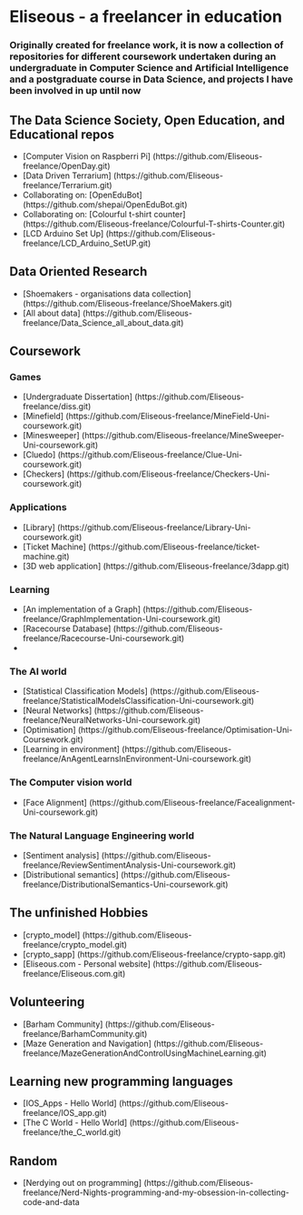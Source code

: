 <!DOCTYPE html>
<html>
  <head></head>
<body>
<h1>Eliseous - a freelancer in education

<h3>Originally created for freelance work, it is now a collection of repositories for different coursework undertaken during an undergraduate in Computer Science and Artificial Intelligence and a postgraduate course in Data Science, and projects I have been involved in up until now</h3>


<h2>The Data Science Society, Open Education, and Educational repos</h2>
<ul>
<li>[Computer Vision on Raspberri Pi] (https://github.com/Eliseous-freelance/OpenDay.git)</li>
<li>[Data Driven Terrarium] (https://github.com/Eliseous-freelance/Terrarium.git)</li>
<li>Collaborating on: [OpenEduBot] (https://github.com/shepai/OpenEduBot.git)</li>
<li>Collaborating on: [Colourful t-shirt counter] (https://github.com/Eliseous-freelance/Colourful-T-shirts-Counter.git)</li>
<li>[LCD Arduino Set Up] (https://github.com/Eliseous-freelance/LCD_Arduino_SetUP.git) 
</ul>


<h2>Data Oriented Research</h2>
<ul>
<li>[Shoemakers - organisations data collection] (https://github.com/Eliseous-freelance/ShoeMakers.git)</li>
<li>[All about data] (https://github.com/Eliseous-freelance/Data_Science_all_about_data.git)</li>
</ul>

<h2>
Coursework
</h2>
<h3>Games</h3>
<ul>
<li>[Undergraduate Dissertation] (https://github.com/Eliseous-freelance/diss.git)</li>
<li>[Minefield] (https://github.com/Eliseous-freelance/MineField-Uni-coursework.git)</li>
<li>[Minesweeper] (https://github.com/Eliseous-freelance/MineSweeper-Uni-coursework.git)</li>
<li>[Cluedo] (https://github.com/Eliseous-freelance/Clue-Uni-coursework.git)</li>
<li>[Checkers] (https://github.com/Eliseous-freelance/Checkers-Uni-coursework.git)</li>
</ul>
<h3>Applications</h3>
<ul>
<li>[Library] (https://github.com/Eliseous-freelance/Library-Uni-coursework.git)</li>
<li>[Ticket Machine] (https://github.com/Eliseous-freelance/ticket-machine.git)</li>
<li>[3D web application] (https://github.com/Eliseous-freelance/3dapp.git)</li>
</ul>
<h3>Learning</h3>
<ul>
<li>[An implementation of a Graph] (https://github.com/Eliseous-freelance/GraphImplementation-Uni-coursework.git)</li>
<li>[Racecourse Database] (https://github.com/Eliseous-freelance/Racecourse-Uni-coursework.git)</li>
<li></li>
</ul>
<h3>The AI world</h3>
<ul>
<li>[Statistical Classification Models] (https://github.com/Eliseous-freelance/StatisticalModelsClassification-Uni-coursework.git)</li>
<li>[Neural Networks] (https://github.com/Eliseous-freelance/NeuralNetworks-Uni-coursework.git)</li>
<li>[Optimisation] (https://github.com/Eliseous-freelance/Optimisation-Uni-Coursework.git)</li>
<li>[Learning in environment] (https://github.com/Eliseous-freelance/AnAgentLearnsInEnvironment-Uni-coursework.git)</li>
</ul>

<h3>The Computer vision world</h3>
<ul>
<li>[Face Alignment] (https://github.com/Eliseous-freelance/Facealignment-Uni-coursework.git)</li>
</ul>

<h3>The Natural Language Engineering world</h3>
<ul>
<li>[Sentiment analysis] (https://github.com/Eliseous-freelance/ReviewSentimentAnalysis-Uni-coursework.git)</li>
<li>[Distributional semantics] (https://github.com/Eliseous-freelance/DistributionalSemantics-Uni-coursework.git)</li>
</ul>

<h2>The unfinished Hobbies</h2>
<ul>
<li>[crypto_model] (https://github.com/Eliseous-freelance/crypto_model.git)</li>
<li>[crypto_sapp] (https://github.com/Eliseous-freelance/crypto-sapp.git)</li>
<li>[Eliseous.com - Personal website] (https://github.com/Eliseous-freelance/Eliseous.com.git)</li>
</ul>

<h2>Volunteering</h2>
<ul>
<li>[Barham Community] (https://github.com/Eliseous-freelance/BarhamCommunity.git)</li>
<li>[Maze Generation and Navigation] (https://github.com/Eliseous-freelance/MazeGenerationAndControlUsingMachineLearning.git)</li>
</ul>

<h2>Learning new programming languages</h2>
<ul>
<li>[IOS_Apps - Hello World] (https://github.com/Eliseous-freelance/IOS_app.git)</li>
<li>[The C World - Hello World] (https://github.com/Eliseous-freelance/the_C_world.git)</li>
</ul>
<h2>Random</h2>
<ul>
<li>[Nerdying out on programming] (https://github.com/Eliseous-freelance/Nerd-Nights-programming-and-my-obsession-in-collecting-code-and-data</li>
</ul>
  </body>

</html>
